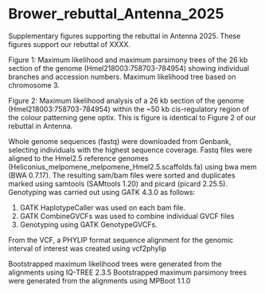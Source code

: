 # Brower_rebuttal_Antenna_2025
Supplementary figures supporting the rebuttal in Antenna 2025.
These figures support our rebuttal of XXXX.

Figure 1: Maximum likelihood and maximum parsimony trees of the 26 kb section of the genome (Hmel218003:758703-784954) showing individual branches and accession numbers. Maximum likelihood tree based on chromosome 3.

Figure 2: Maximum likelihood analysis of a 26 kb section of the genome (Hmel218003:758703-784954) within the ~50 kb cis-regulatory region of the colour patterning gene optix. This is figure is identical to Figure 2 of our rebuttal in Antenna.

Whole genome sequences (fastq) were downloaded from Genbank, selecting individuals with the highest sequence coverage.
Fastq files were aligned to the Hmel2.5 reference genomes (Heliconius_melpomene_melpomene_Hmel2.5.scaffolds.fa) using bwa mem (BWA 0.7.17). 
The resulting sam/bam files were sorted and duplicates marked using samtools (SAMtools 1.20) and picard (picard 2.25.5). 
Genotyping was carried out using GATK 4.3.0 as follows: 
   1) GATK HaplotypeCaller was used on each bam file.
   2) GATK CombineGVCFs was used to combine individual GVCF files
   3) Genotyping using GATK GenotypeGVCFs.

From the VCF, a PHYLIP format sequence alignment for the genomic interval of interest was created using vcf2phylip

Bootstrapped maximum likelihood trees were generated from the alignments using IQ-TREE 2.3.5
Bootstrapped maximum parsimony trees were generated from the alignments using MPBoot 1.1.0
